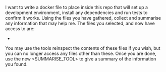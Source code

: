 I want to write a docker file to place inside this repo that will set up a development environment, install any dependencies and run tests to confirm it works.
Using the files you have gathered, collect and summarise any information that may help me. The files you selected, and now have access to are:
- <FILES>
You may use the <TOOLS> tools reinspect the contents of these files if you wish, but you can no longer access any files other than these. Once you are done, use the new <SUMMARISE_TOOL>
to give a summary of the information you found.